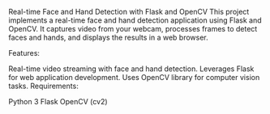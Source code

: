 Real-time Face and Hand Detection with Flask and OpenCV
This project implements a real-time face and hand detection application using Flask and OpenCV. It captures video from your webcam, processes frames to detect faces and hands, and displays the results in a web browser.

Features:

Real-time video streaming with face and hand detection.
Leverages Flask for web application development.
Uses OpenCV library for computer vision tasks.
Requirements:

Python 3
Flask
OpenCV (cv2)
